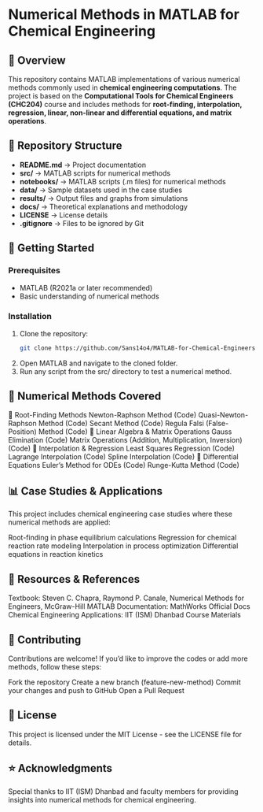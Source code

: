 # Numerical Methods in MATLAB for Chemical Engineering  

## 📌 Overview  
This repository contains MATLAB implementations of various numerical methods commonly used in **chemical engineering computations**. The project is based on the **Computational Tools for Chemical Engineers (CHC204)** course and includes methods for **root-finding, interpolation, regression, linear, non-linear and differential equations, and matrix operations**.


## 📂 Repository Structure  
- **README.md** → Project documentation  
- **src/** → MATLAB scripts for numerical methods  
- **notebooks/** → MATLAB scripts (.m files) for numerical methods  
- **data/** → Sample datasets used in the case studies  
- **results/** → Output files and graphs from simulations  
- **docs/** → Theoretical explanations and methodology  
- **LICENSE** → License details  
- **.gitignore** → Files to be ignored by Git  


## 🚀 Getting Started  
### Prerequisites  
- MATLAB (R2021a or later recommended)  
- Basic understanding of numerical methods  

### Installation  
1. Clone the repository:  
   ```bash
   git clone https://github.com/Sans14o4/MATLAB-for-Chemical-Engineers.git
2. Open MATLAB and navigate to the cloned folder.
3. Run any script from the src/ directory to test a numerical method.

## 📖 Numerical Methods Covered
🔹 Root-Finding Methods
Newton-Raphson Method (Code)
Quasi-Newton-Raphson Method (Code)
Secant Method (Code)
Regula Falsi (False-Position) Method (Code)
🔹 Linear Algebra & Matrix Operations
Gauss Elimination (Code)
Matrix Operations (Addition, Multiplication, Inversion) (Code)
🔹 Interpolation & Regression
Least Squares Regression (Code)
Lagrange Interpolation (Code)
Spline Interpolation (Code)
🔹 Differential Equations
Euler’s Method for ODEs (Code)
Runge-Kutta Method (Code)
 ## 📊 Case Studies & Applications
This project includes chemical engineering case studies where these numerical methods are applied:

Root-finding in phase equilibrium calculations
Regression for chemical reaction rate modeling
Interpolation in process optimization
Differential equations in reaction kinetics
## 🔗 Resources & References
Textbook: Steven C. Chapra, Raymond P. Canale, Numerical Methods for Engineers, McGraw-Hill
MATLAB Documentation: MathWorks Official Docs
Chemical Engineering Applications: IIT (ISM) Dhanbad Course Materials
## 👥 Contributing
Contributions are welcome! If you’d like to improve the codes or add more methods, follow these steps:

Fork the repository
Create a new branch (feature-new-method)
Commit your changes and push to GitHub
Open a Pull Request

## 📜 License
This project is licensed under the MIT License - see the LICENSE file for details.

## ⭐ Acknowledgments
Special thanks to IIT (ISM) Dhanbad and faculty members for providing insights into numerical methods for chemical engineering.
